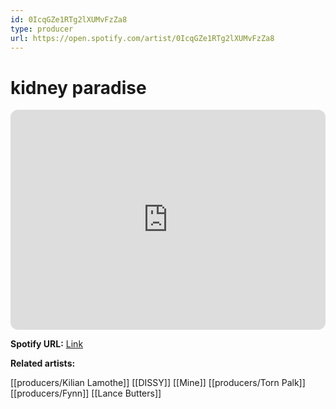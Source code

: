 ```yaml
---
id: 0IcqGZe1RTg2lXUMvFzZa8
type: producer
url: https://open.spotify.com/artist/0IcqGZe1RTg2lXUMvFzZa8
---
```

# kidney paradise

<iframe style="border-radius:12px" src="https://open.spotify.com/embed/artist/0IcqGZe1RTg2lXUMvFzZa8" width="100%" height="352" frameBorder="0" allowfullscreen="" allow="autoplay; clipboard-write; encrypted-media; fullscreen; picture-in-picture" loading="lazy"></iframe>

**Spotify URL:** [Link](https://open.spotify.com/artist/0IcqGZe1RTg2lXUMvFzZa8)

**Related artists:**

[[producers/Kilian Lamothe]]
[[DISSY]]
[[Mine]]
[[producers/Torn Palk]]
[[producers/Fynn]]
[[Lance Butters]]
